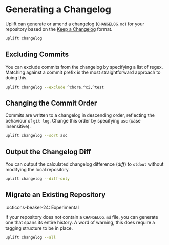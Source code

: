 # Generating a Changelog

Uplift can generate or amend a changelog (`CHANGELOG.md`) for your repository based on the [Keep a Changelog](https://keepachangelog.com/en/1.0.0/) format.

```sh
uplift changelog
```

## Excluding Commits

You can exclude commits from the changelog by specifying a list of regex. Matching against a commit prefix is the most straightforward approach to doing this.

```sh
uplift changelog --exclude ^chore,^ci,^test
```

## Changing the Commit Order

Commits are written to a changelog in descending order, reflecting the behaviour of `git log`. Change this order by specifying `asc` (case insensitive).

```sh
uplift changelog --sort asc
```

## Output the Changelog Diff

You can output the calculated changelog difference (_diff_) to `stdout` without modifying the local repository.

```sh
uplift changelog --diff-only
```

## Migrate an Existing Repository

:octicons-beaker-24: Experimental

If your repository does not contain a `CHANGELOG.md` file, you can generate one that spans its entire history. A word of warning, this does require a tagging structure to be in place.

```sh
uplift changelog --all
```

